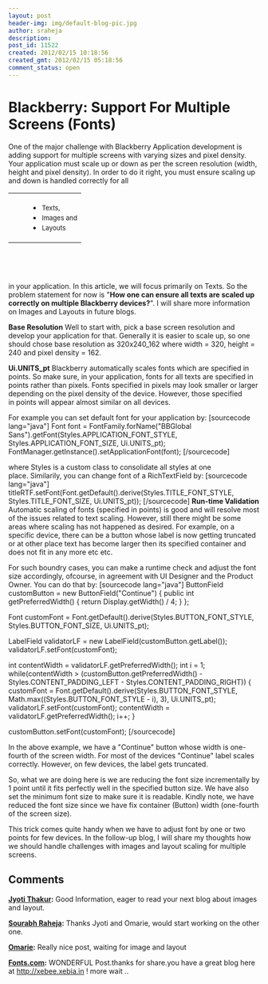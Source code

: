 ```yaml
---
layout: post
header-img: img/default-blog-pic.jpg
author: sraheja
description: 
post_id: 11522
created: 2012/02/15 10:18:56
created_gmt: 2012/02/15 05:18:56
comment_status: open
---
```


# Blackberry: Support For Multiple Screens (Fonts) 

<p>One of the major challenge with Blackberry Application development is adding support for multiple screens with varying sizes and pixel density. Your application must scale up or down as per the screen resolution (width, height and pixel density). In order to do it right, you must ensure scaling up and down is handled correctly for all
<table align="left" border="0">
<tbody>
<tr>
<td></td>
<td></td>
<td>
<ul>
    <li><span style="font-size: small;">Texts, </span></li>
    <li><span style="font-size: small;">Images and</span></li>
    <li><span style="font-size: small;">Layouts</span></li>
</ul>
</td>
</tr>
</tbody>
</table>
&nbsp;</p>
<p>&nbsp;</p>
<p>&nbsp;</p>
<p>in your application. In this article, we will focus primarily on Texts. So the problem statement for now is "<strong>How one can ensure all texts are scaled up correctly on multiple Blackberry devices?</strong>". I will share more information on Images and Layouts in future blogs.</p>
<p><strong><!--more--> </strong></p>
<p><strong>Base Resolution</strong>
Well to start with, pick a base screen resolution and develop your application for that. Generally it is easier to scale up, so one should chose base resolution as 320x240_162 where width = 320, height = 240 and pixel density = 162.</p>
<p><strong>Ui.UNITS_pt</strong>
Blackberry automatically scales fonts which are specified in points. So make sure, in your application, fonts for all texts are specified in points rather than pixels. Fonts specified in pixels may look smaller or larger depending on the pixel density of the device. However, those specified in points will appear almost similar on all devices.</p>
<p>For example you can set default font for your application by:
[sourcecode lang="java"]
Font font = FontFamily.forName(&quot;BBGlobal Sans&quot;).getFont(Styles.APPLICATION_FONT_STYLE,
        Styles.APPLICATION_FONT_SIZE, Ui.UNITS_pt);
FontManager.getInstance().setApplicationFont(font);
[/sourcecode]</p>
<p>where Styles is a custom class to consolidate all styles at one place. Similarily, you can change font of a RichTextField by:
[sourcecode lang="java"]
titleRTF.setFont(Font.getDefault().derive(Styles.TITLE_FONT_STYLE, 
        Styles.TITLE_FONT_SIZE, Ui.UNITS_pt));
[/sourcecode]
<strong>Run-time Validation</strong>
Automatic scaling of fonts (specified in points) is good and will resolve most of the issues related to text scaling. However, still there might be some areas where scaling has not happened as desired. For example, on a specific device, there can be a button whose label is now getting truncated or at other place text has become larger then its specified container and does not fit in any more etc etc.</p>
<p>For such boundry cases, you can make a runtime check and adjust the font size accordingly, ofcourse, in agreement with UI Designer and the Product Owner. You can do that by:
[sourcecode lang="java"]
ButtonField customButton = new ButtonField(&quot;Continue&quot;) {
        public int getPreferredWidth() {
                return Display.getWidth() / 4;
        }
};</p>
<p>Font customFont = Font.getDefault().derive(Styles.BUTTON_FONT_STYLE, 
        Styles.BUTTON_FONT_SIZE, Ui.UNITS_pt);</p>
<p>LabelField validatorLF = new LabelField(customButton.getLabel());
validatorLF.setFont(customFont);</p>
<p>int contentWidth = validatorLF.getPreferredWidth();
int i = 1;
while(contentWidth &gt; (customButton.getPreferredWidth() - Styles.CONTENT_PADDING_LEFT -
        Styles.CONTENT_PADDING_RIGHT)) {
                customFont = Font.getDefault().derive(Styles.BUTTON_FONT_STYLE, 
                                Math.max((Styles.BUTTON_FONT_STYLE - i), 3), Ui.UNITS_pt);
                validatorLF.setFont(customFont);
                contentWidth = validatorLF.getPreferredWidth();
                i++;
}</p>
<p>customButton.setFont(customFont);
[/sourcecode]</p>
<p>In the above example, we have a "Continue" button whose width is one-fourth of the screen width. For most of the devices "Continue" label scales correctly. However, on few devices, the label gets truncated.</p>
<p>So, what we are doing here is we are reducing the font size incrementally by 1 point until it fits perfectly well in the specified button size. We have also set the minimum font size to make sure it is readable. Kindly note, we have reduced the font size since we have fix container (Button) width (one-fourth of the screen size).</p>
<p>This trick comes quite handy when we have to adjust font by one or two points for few devices. In the follow-up blog, I will share my thoughts how we should handle challenges with images and layout scaling for multiple screens.</p>

## Comments

**[Jyoti Thakur](#7567 "2012-02-15 10:54:09"):** Good Information, eager to read your next blog about images and layout.

**[Sourabh Raheja](#7881 "2012-03-08 22:16:13"):** Thanks Jyoti and Omarie, would start working on the other one.

**[Omarie](#7871 "2012-03-07 15:47:23"):** Really nice post, waiting for image and layout

**[Fonts.com](#9031 "2012-06-13 08:22:38"):** WONDERFUL Post.thanks for share.you have a great blog here at http://xebee.xebia.in ! more wait ..

